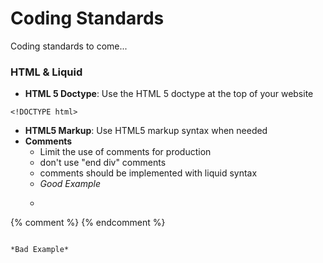 # Coding Standards

Coding standards to come...

### <a name='types'>HTML & Liquid</a>

- **HTML 5 Doctype**: Use the HTML 5 doctype at the top of your website

```
<!DOCTYPE html>
```

- **HTML5 Markup**: Use HTML5 markup syntax when needed
- **Comments**
    - Limit the use of comments for production
    - don't use "end div" comments
    - comments should be implemented with liquid syntax
    - *Good Example*
    - ```
{% comment %}<!-- My Comments Here --> {% endcomment %}
```

*Bad Example*
```
<!-- My Comments Here -->
```

